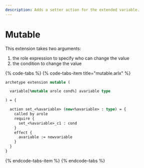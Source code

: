 ```yaml
---
description: Adds a setter action for the extended variable.
---
```


# Mutable

This extension takes two arguments:

1. the role expression to specify who can change the value
2. the condition to change the value

{% code-tabs %}
{% code-tabs-item title="mutable.arlx" %}
```ocaml
archetype extension mutable (

  variable[%mutable arole cond%] avariable type

) = {

  action set_<%avariable> (new<%avariable> : type) = {
    called by arole
    require {
      set_<%avariable>_c1 : cond
    }
    effect {
      avariable := newvariable
    }
  }
}
```
{% endcode-tabs-item %}
{% endcode-tabs %}

